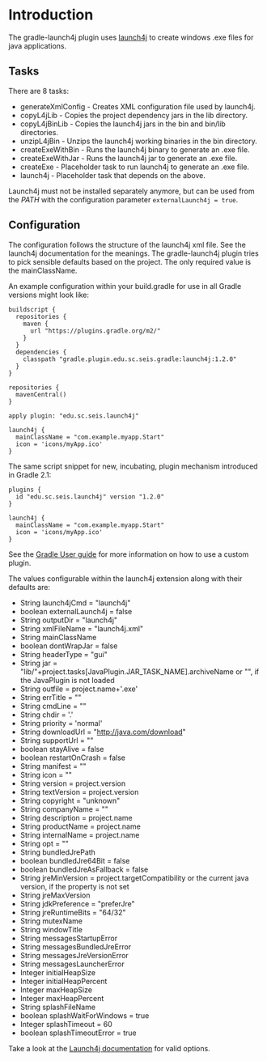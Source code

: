 
Introduction
============

The gradle-launch4j plugin uses [launch4j](http://launch4j.sourceforge.net/) to create windows .exe files for java applications.

Tasks
-----
There are 8 tasks:

  * generateXmlConfig - Creates XML configuration file used by launch4j.
  * copyL4jLib - Copies the project dependency jars in the lib directory.
  * copyL4jBinLib - Copies the launch4j jars in the bin and bin/lib directories.
  * unzipL4jBin - Unzips the launch4j working binaries in the bin directory.
  * createExeWithBin - Runs the launch4j binary to generate an .exe file.
  * createExeWithJar - Runs the launch4j jar to generate an .exe file.
  * createExe - Placeholder task to run launch4j to generate an .exe file.
  * launch4j - Placeholder task that depends on the above.

Launch4j must not be installed separately anymore, but can be used from the *PATH* with the configuration parameter `externalLaunch4j = true`.

Configuration
-------------

The configuration follows the structure of the launch4j xml file. See the launch4j documentation for the meanings. The gradle-launch4j plugin tries to pick sensible defaults based on the project. The only required
value is the mainClassName.

An example configuration within your build.gradle for use in all Gradle versions might look like:

    buildscript {
      repositories {
        maven {
          url "https://plugins.gradle.org/m2/"
        }
      }
      dependencies {
        classpath "gradle.plugin.edu.sc.seis.gradle:launch4j:1.2.0"
      }
    }

    repositories {
      mavenCentral()
    }

    apply plugin: "edu.sc.seis.launch4j"

    launch4j {
      mainClassName = "com.example.myapp.Start"
      icon = 'icons/myApp.ico'
    }

The same script snippet for new, incubating, plugin mechanism introduced in Gradle 2.1:

    plugins {
      id "edu.sc.seis.launch4j" version "1.2.0"
    }

    launch4j {
      mainClassName = "com.example.myapp.Start"
      icon = 'icons/myApp.ico'
    }

See the [Gradle User guide](http://gradle.org/docs/current/userguide/custom_plugins.html#customPluginStandalone) for more information on how to use a custom plugin.

The values configurable within the launch4j extension along with their defaults are:

 *    String launch4jCmd = "launch4j"
 *    boolean externalLaunch4j = false
 *    String outputDir = "launch4j"
 *    String xmlFileName = "launch4j.xml"
 *    String mainClassName
 *    boolean dontWrapJar = false
 *    String headerType = "gui"
 *    String jar = "lib/"+project.tasks[JavaPlugin.JAR_TASK_NAME].archiveName or "", if the JavaPlugin is not loaded
 *    String outfile = project.name+'.exe'
 *    String errTitle = ""
 *    String cmdLine = ""
 *    String chdir = '.'
 *    String priority = 'normal'
 *    String downloadUrl = "http://java.com/download"
 *    String supportUrl = ""
 *    boolean stayAlive = false
 *    boolean restartOnCrash = false
 *    String manifest = ""
 *    String icon = ""
 *    String version = project.version
 *    String textVersion = project.version
 *    String copyright = "unknown"
 *    String companyName = ""
 *    String description = project.name
 *    String productName = project.name
 *    String internalName = project.name
 *    String opt = ""
 *    String bundledJrePath
 *    boolean bundledJre64Bit = false
 *    boolean bundledJreAsFallback = false
 *    String jreMinVersion = project.targetCompatibility or the current java version, if the property is not set
 *    String jreMaxVersion
 *    String jdkPreference = "preferJre"
 *    String jreRuntimeBits = "64/32"
 *    String mutexName
 *    String windowTitle
 *    String messagesStartupError
 *    String messagesBundledJreError
 *    String messagesJreVersionError
 *    String messagesLauncherError
 *    Integer initialHeapSize
 *    Integer initialHeapPercent
 *    Integer maxHeapSize
 *    Integer maxHeapPercent
 *    String splashFileName
 *    boolean splashWaitForWindows = true
 *    Integer splashTimeout = 60
 *    boolean splashTimeoutError = true

 Take a look at the [Launch4j documentation](http://launch4j.sourceforge.net/docs.html#Configuration_file) for valid options.
